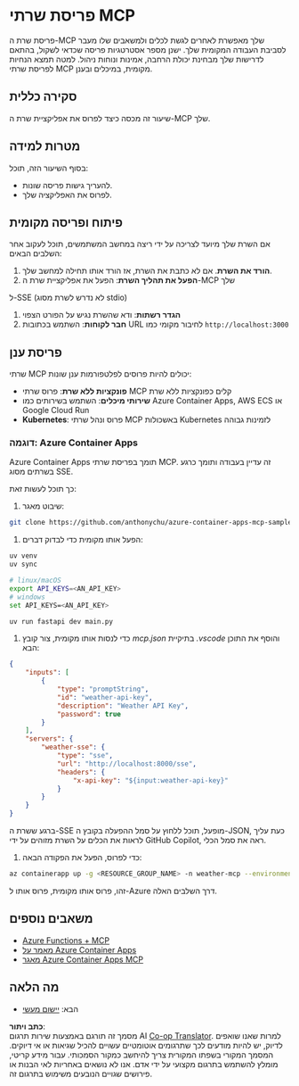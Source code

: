 <!--
CO_OP_TRANSLATOR_METADATA:
{
  "original_hash": "7816cc28f7ab9a54e31f9246429ffcd9",
  "translation_date": "2025-05-17T12:54:05+00:00",
  "source_file": "03-GettingStarted/08-deployment/README.md",
  "language_code": "he"
}
-->
# פריסת שרתי MCP

פריסת שרת ה-MCP שלך מאפשרת לאחרים לגשת לכלים ולמשאבים שלו מעבר לסביבת העבודה המקומית שלך. ישנן מספר אסטרטגיות פריסה שכדאי לשקול, בהתאם לדרישות שלך מבחינת יכולת הרחבה, אמינות ונוחות ניהול. למטה תמצא הנחיות לפריסת שרתי MCP מקומית, במיכלים ובענן.

## סקירה כללית

שיעור זה מכסה כיצד לפרוס את אפליקציית שרת ה-MCP שלך.

## מטרות למידה

בסוף השיעור הזה, תוכל:

- להעריך גישות פריסה שונות.
- לפרוס את האפליקציה שלך.

## פיתוח ופריסה מקומית

אם השרת שלך מיועד לצריכה על ידי ריצה במחשב המשתמשים, תוכל לעקוב אחר השלבים הבאים:

1. **הורד את השרת**. אם לא כתבת את השרת, אז הורד אותו תחילה למחשב שלך.
1. **הפעל את תהליך השרת**: הפעל את אפליקציית שרת ה-MCP שלך

ל-SSE (לא נדרש לשרת מסוג stdio)

1. **הגדר רשתות**: ודא שהשרת נגיש על הפורט הצפוי
1. **חבר לקוחות**: השתמש בכתובות URL לחיבור מקומי כמו `http://localhost:3000`

## פריסת ענן

שרתי MCP יכולים להיות פרוסים לפלטפורמות ענן שונות:

- **פונקציות ללא שרת**: פרוס שרתי MCP קלים כפונקציות ללא שרת
- **שירותי מיכלים**: השתמש בשירותים כמו Azure Container Apps, AWS ECS או Google Cloud Run
- **Kubernetes**: פרוס ונהל שרתי MCP באשכולות Kubernetes לזמינות גבוהה

### דוגמה: Azure Container Apps

Azure Container Apps תומך בפריסת שרתי MCP. זה עדיין בעבודה ותומך כרגע בשרתים מסוג SSE.

כך תוכל לעשות זאת:

1. שיבוט מאגר:

  ```sh
  git clone https://github.com/anthonychu/azure-container-apps-mcp-sample.git
  ```

1. הפעל אותו מקומית כדי לבדוק דברים:

  ```sh
  uv venv
  uv sync

  # linux/macOS
  export API_KEYS=<AN_API_KEY>
  # windows
  set API_KEYS=<AN_API_KEY>

  uv run fastapi dev main.py
  ```

1. כדי לנסות אותו מקומית, צור קובץ *mcp.json* בתיקיית *.vscode* והוסף את התוכן הבא:

  ```json
  {
      "inputs": [
          {
              "type": "promptString",
              "id": "weather-api-key",
              "description": "Weather API Key",
              "password": true
          }
      ],
      "servers": {
          "weather-sse": {
              "type": "sse",
              "url": "http://localhost:8000/sse",
              "headers": {
                  "x-api-key": "${input:weather-api-key}"
              }
          }
      }
  }
  ```

  ברגע ששרת ה-SSE מופעל, תוכל ללחוץ על סמל ההפעלה בקובץ ה-JSON, כעת עליך לראות את הכלים על השרת מזוהים על ידי GitHub Copilot, ראה את סמל הכלי.

1. כדי לפרוס, הפעל את הפקודה הבאה:

  ```sh
  az containerapp up -g <RESOURCE_GROUP_NAME> -n weather-mcp --environment mcp -l westus --env-vars API_KEYS=<AN_API_KEY> --source .
  ```

זהו, פרוס אותו מקומית, פרוס אותו ל-Azure דרך השלבים האלה.

## משאבים נוספים

- [Azure Functions + MCP](https://learn.microsoft.com/en-us/samples/azure-samples/remote-mcp-functions-dotnet/remote-mcp-functions-dotnet/)
- [מאמר על Azure Container Apps](https://techcommunity.microsoft.com/blog/appsonazureblog/host-remote-mcp-servers-in-azure-container-apps/4403550)
- [מאגר Azure Container Apps MCP](https://github.com/anthonychu/azure-container-apps-mcp-sample)

## מה הלאה

- הבא: [יישום מעשי](/04-PracticalImplementation/README.md)

**כתב ויתור**:  
מסמך זה תורגם באמצעות שירות תרגום AI [Co-op Translator](https://github.com/Azure/co-op-translator). למרות שאנו שואפים לדיוק, יש להיות מודעים לכך שתרגומים אוטומטיים עשויים להכיל שגיאות או אי דיוקים. המסמך המקורי בשפתו המקורית צריך להיחשב כמקור הסמכותי. עבור מידע קריטי, מומלץ להשתמש בתרגום מקצועי על ידי אדם. אנו לא נושאים באחריות לאי הבנות או פירושים שגויים הנובעים משימוש בתרגום זה.